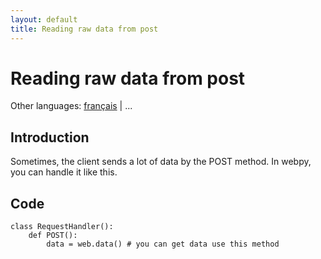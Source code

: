```yaml
---
layout: default
title: Reading raw data from post
---
```


# Reading raw data from post

Other languages: [français](/../cookbook/postbasic/fr) | ...

## Introduction

Sometimes, the client sends a lot of data by the POST method. In webpy, you can handle it like this.


## Code

    class RequestHandler():
        def POST():
            data = web.data() # you can get data use this method